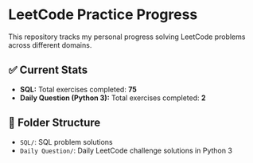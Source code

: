 # LeetCode Practice Progress

This repository tracks my personal progress solving LeetCode problems across different domains.

## ✅ Current Stats

- **SQL:** Total exercises completed: **75**
- **Daily Question (Python 3):** Total exercises completed: **2**

## 📁 Folder Structure

- `SQL/`: SQL problem solutions
- `Daily Question/`: Daily LeetCode challenge solutions in Python 3
